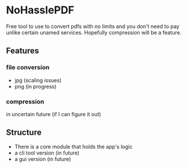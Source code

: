 # NoHasslePDF
Free tool to use to convert pdfs with no limits and you don't need to pay unlike certain unamed services. Hopefully compression will be a feature.

## Features
### file conversion
- jpg (scaling issues)
- png (in progress)
### compression
in uncertain future (if I can figure it out)

## Structure
- There is a core module that holds the app's logic
- a cli tool version (in future)
- a gui version (in future)
